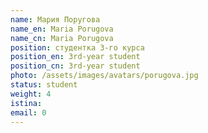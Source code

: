 ```yaml
---
name: Мария Поругова
name_en: Maria Porugova
name_cn: Maria Porugova
position: студентка 3-го курса
position_en: 3rd-year student
position_cn: 3rd-year student
photo: /assets/images/avatars/porugova.jpg
status: student
weight: 4
istina: 
email: 0
---
```


